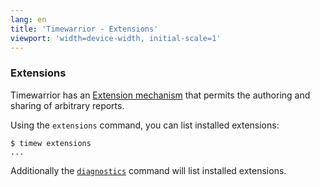 ```yaml
---
lang: en
title: 'Timewarrior - Extensions'
viewport: 'width=device-width, initial-scale=1'
---
```


### Extensions

Timewarrior has an [Extension mechanism](/docs/api.html) that permits
the authoring and sharing of arbitrary reports.

Using the `extensions` command, you can list installed extensions:

    $ timew extensions
    ...

Additionally the [`diagnostics`](/docs/diagnostics.html) command will
list installed extensions.
